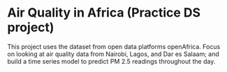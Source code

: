 # Air Quality in Africa (Practice DS project)
This project uses the dataset from open data platforms openAfrica. Focus on looking at air quality data from Nairobi, Lagos, and Dar es Salaam; and build a time series model to predict PM 2.5 readings throughout the day.
